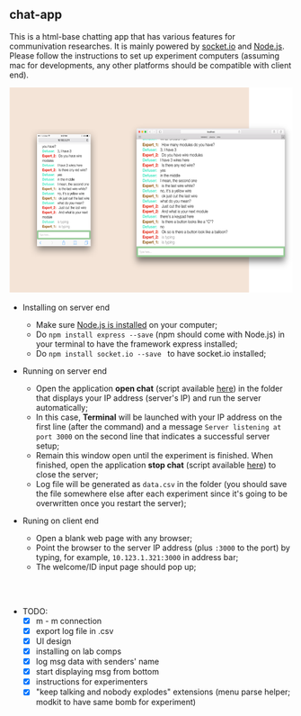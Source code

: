 ## chat-app

This is a html-base chatting app that has various features for communivation researches. It is mainly powered by [socket.io](http://socket.io) and [Node.js](https://nodejs.org/en/). Please follow the instructions to set up experiment computers (assuming mac for developments, any other platforms should be compatible with client end).
<center><img src="/images/chat page.png" style="width:565px; height:365px;"></center>

- Installing on server end
  - Make sure [Node.js is installed](https://nodejs.org/en/) on your computer;
  - Do `npm install express --save` (npm should come with Node.js) in your terminal to have the framework express installed;
  - Do `npm install socket.io --save ` to have socket.io installed;

- Running on server end
  - Open the application **open chat** (script available [here](https://github.com/puranzhang/chat-app/blob/master/automated%20tool/open%20chat.scpt)) in the folder that displays your IP address (server's IP) and run the server automatically;
  - In this case, **Terminal** will be launched with your IP address on the first line (after the command) and a message `Server listening at port 3000` on the second line that indicates a successful server setup;
  - Remain this window open until the experiment is finished. When finished, open the application **stop chat** (script available [here](https://github.com/puranzhang/chat-app/blob/master/automated%20tool/stop%20chat.scpt)) to close the server;
  - Log file will be generated as `data.csv` in the folder (you should save the file somewhere else after each experiment since it's going to be overwritten once you restart the server);

- Runing on client end
  - Open a blank web page with any browser;
  - Point the browser to the server IP address (plus `:3000` to the port) by typing, for example, `10.123.1.321:3000` in address bar;
  - The welcome/ID input page should pop up;

<br></br>
- TODO:
  - [x] m - m connection
  - [x] export log file in .csv
  - [x] UI design
  - [x] installing on lab comps
  - [x] log msg data with senders' name
  - [x] start displaying msg from bottom
  - [x] instructions for experimenters
  - [x] "keep talking and nobody explodes" extensions (menu parse helper; modkit to have same bomb for experiment)
